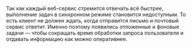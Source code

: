 Так как каждый веб-сервис стремится отвечать всё быстрее, выполнение задач в синхронном режиме становится недоступным. То есть клиент не должен ждать, когда отправится письмо и почтовый сервис ответит. Именно поэтому появились отложенные и фоновые задачи — чтобы сокращать время обработки запроса пользователя и отдавать информацию как можно оперативнее.